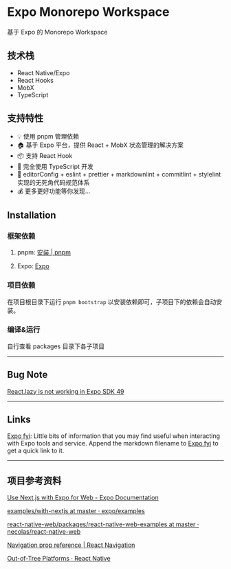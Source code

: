 # Expo Monorepo Workspace

基于 Expo 的 Monorepo Workspace

## 技术栈

- React Native/Expo
- React Hooks
- MobX
- TypeScript

## 支持特性

- 💡 使用 pnpm 管理依赖
- 🏠 基于 Expo 平台，提供 React + MobX 状态管理的解决方案
- 📦 支持 React Hook
- 🥣 完全使用 TypeScript 开发
- 👮 editorConfig + eslint + prettier + markdownlint + commitlint + stylelint 实现的无死角代码规范体系
- 💰 更多更好功能等你发现...

## Installation

### 框架依赖

1. pnpm: [安装 | pnpm](https://pnpm.io/zh/installation)

2. Expo: [Expo](https://expo.dev)

### 项目依赖

在项目根目录下运行 `pnpm bootstrap` 以安装依赖即可，子项目下的依赖会自动安装。

### 编译&运行

自行查看 packages 目录下各子项目

---

## Bug Note

[React.lazy is not working in Expo SDK 49](https://github.com/expo/expo/issues/23570)

---

## Links

[Expo fyi](https://github.com/expo/fyi): Little bits of information that you may
find useful when interacting with Expo tools and service. Append the markdown
filename to [Expo fyi](https://github.com/expo/fyi) to get a quick link to it.

---

## 项目参考资料

[Use Next.js with Expo for Web - Expo Documentation](https://docs.expo.dev/guides/using-nextjs/)

[examples/with-nextjs at master · expo/examples](https://github.com/expo/examples/tree/master/with-nextjs)

[react-native-web/packages/react-native-web-examples at master · necolas/react-native-web](https://github.com/necolas/react-native-web/tree/master/packages/react-native-web-examples)

[Navigation prop reference | React Navigation](https://reactnavigation.org/docs/navigation-prop/#getparent)

[Out-of-Tree Platforms · React Native](https://reactnative.dev/docs/out-of-tree-platforms)
